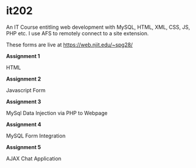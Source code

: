 # it202 
An IT Course entitling web development with MySQL, HTML, XML, CSS, JS, PHP etc. I use AFS to remotely connect to a site extension.

These forms are live at https://web.njit.edu/~spg28/

**Assignment 1**

HTML

**Assignment 2**

Javascript Form

**Assignment 3**

MySql Data Injection via PHP to Webpage

**Assignment 4**

MySQL Form Integration

**Assignment 5**

AJAX Chat Application